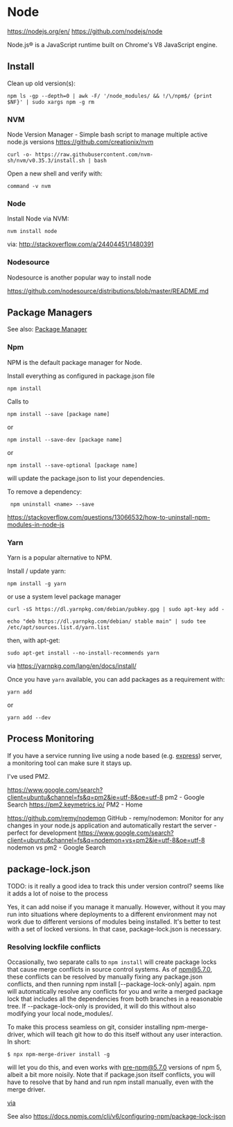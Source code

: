 # Node

https://nodejs.org/en/
https://github.com/nodejs/node

Node.js® is a JavaScript runtime built on Chrome's V8 JavaScript engine.

## Install

Clean up old version(s):

    npm ls -gp --depth=0 | awk -F/ '/node_modules/ && !/\/npm$/ {print $NF}' | sudo xargs npm -g rm

### NVM

Node Version Manager - Simple bash script to manage multiple active node.js versions
https://github.com/creationix/nvm

    curl -o- https://raw.githubusercontent.com/nvm-sh/nvm/v0.35.3/install.sh | bash
    
Open a new shell and verify with:

    command -v nvm

### Node

Install Node via NVM:

    nvm install node

via:
http://stackoverflow.com/a/24404451/1480391

### Nodesource

Nodesource is another popular way to install node

https://github.com/nodesource/distributions/blob/master/README.md



## Package Managers

See also: [Package Manager](../package_management.md)

### Npm

NPM is the default package manager for Node. 

Install everything as configured in package.json file

    npm install

Calls to 

    npm install --save [package name]

or 
  
    npm install --save-dev [package name]
    
or 

    npm install --save-optional [package name]

will update the package.json to list your dependencies.

To remove a dependency:

     npm uninstall <name> --save

https://stackoverflow.com/questions/13066532/how-to-uninstall-npm-modules-in-node-js

### Yarn

Yarn is a popular alternative to NPM. 

Install / update yarn:

    npm install -g yarn

or use a system level package manager 

    curl -sS https://dl.yarnpkg.com/debian/pubkey.gpg | sudo apt-key add -

    echo "deb https://dl.yarnpkg.com/debian/ stable main" | sudo tee /etc/apt/sources.list.d/yarn.list

then, with apt-get:

    sudo apt-get install --no-install-recommends yarn


via https://yarnpkg.com/lang/en/docs/install/

Once you have `yarn` available, you can add packages as a requirement with:

    yarn add
    
or

    yarn add --dev


## Process Monitoring

If you have a service running live using a node based (e.g. [express](express.md)) server, a monitoring tool can make sure it stays up.

I've used PM2. 

https://www.google.com/search?client=ubuntu&channel=fs&q=pm2&ie=utf-8&oe=utf-8
pm2 - Google Search
https://pm2.keymetrics.io/
PM2 - Home

https://github.com/remy/nodemon
GitHub - remy/nodemon: Monitor for any changes in your node.js application and automatically restart the server - perfect for development
https://www.google.com/search?client=ubuntu&channel=fs&q=nodemon+vs+pm2&ie=utf-8&oe=utf-8
nodemon vs pm2 - Google Search


## package-lock.json

TODO:
is it really a good idea to track this under version control?
seems like it adds a lot of noise to the process

Yes, it can add noise if you manage it manually. However, without it you may run into situations where deployments to a different environment may not work due to different versions of modules being installed. It's better to test with a set of locked versions. In that case, package-lock.json is necessary. 

### Resolving lockfile conflicts

Occasionally, two separate calls to `npm install` will create package locks that cause merge conflicts in source control systems. As of npm@5.7.0, these conflicts can be resolved by manually fixing any package.json conflicts, and then running npm install [--package-lock-only] again. npm will automatically resolve any conflicts for you and write a merged package lock that includes all the dependencies from both branches in a reasonable tree. If --package-lock-only is provided, it will do this without also modifying your local node_modules/.

To make this process seamless on git, consider installing npm-merge-driver, which will teach git how to do this itself without any user interaction. In short: 

    $ npx npm-merge-driver install -g 
    
will let you do this, and even works with pre-npm@5.7.0 versions of npm 5, albeit a bit more noisily. Note that if package.json itself conflicts, you will have to resolve that by hand and run npm install manually, even with the merge driver.

[via](https://docs.npmjs.com/cli/v6/configuring-npm/package-locks)

See also
https://docs.npmjs.com/cli/v6/configuring-npm/package-lock-json
